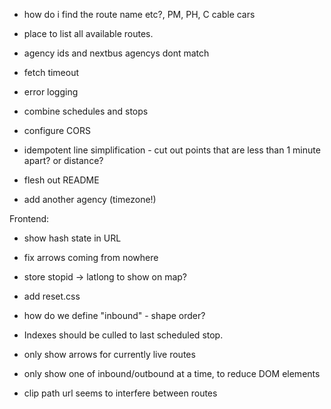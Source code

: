 * how do i find the route name etc?, PM, PH, C cable cars
* place to list all available routes.
* agency ids and nextbus agencys dont match

* fetch timeout
* error logging
* combine schedules and stops
* configure CORS
* idempotent line simplification - cut out points that are less than 1 minute apart? or distance?

* flesh out README
* add another agency (timezone!)

Frontend:
* show hash state in URL
* fix arrows coming from nowhere
* store stopid -> latlong to show on map?

* add reset.css
* how do we define "inbound" - shape order?
* Indexes should be culled to last scheduled stop.
* only show arrows for currently live routes

* only show one of inbound/outbound at a time, to reduce DOM elements
* clip path url seems to interfere between routes
